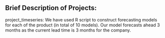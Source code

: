  ## Brief Description of Projects:
 
 project_timeseries: We have used R script to construct forecasting models for each of the product (in total of 10 models). Our model forecasts ahead 3 months as the current lead time is 3 months  for the company.

